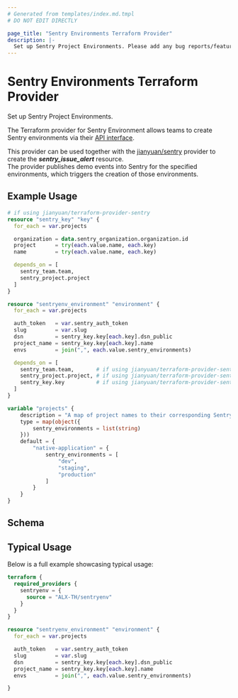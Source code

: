 ```yaml
---
# Generated from templates/index.md.tmpl
# DO NOT EDIT DIRECTLY

page_title: "Sentry Environments Terraform Provider"
description: |-
  Set up Sentry Project Environments. Please add any bug reports/feature requests in the GitHub repo.
---
```


# Sentry Environments Terraform Provider  

Set up Sentry Project Environments.  

The Terraform provider for Sentry Environment allows teams to create Sentry environments via their [API interface](https://docs.sentry.io/api/).  

This provider can be used together with the [jianyuan/sentry](https://github.com/jianyuan/terraform-provider-sentry) provider to create the ***sentry_issue_alert*** resource.  
The provider publishes demo events into Sentry for the specified environments, which triggers the creation of those environments.

## Example Usage

```terraform
# if using jianyuan/terraform-provider-sentry
resource "sentry_key" "key" {
  for_each = var.projects

  organization = data.sentry_organization.organization.id
  project      = try(each.value.name, each.key)
  name         = try(each.value.name, each.key)

  depends_on = [
    sentry_team.team,
    sentry_project.project
  ]
}

resource "sentryenv_environment" "environment" {
  for_each = var.projects

  auth_token   = var.sentry_auth_token
  slug         = var.slug
  dsn          = sentry_key.key[each.key].dsn_public
  project_name = sentry_key.key[each.key].name
  envs         = join(",", each.value.sentry_environments)

  depends_on = [
    sentry_team.team,       # if using jianyuan/terraform-provider-sentry
    sentry_project.project, # if using jianyuan/terraform-provider-sentry
    sentry_key.key          # if using jianyuan/terraform-provider-sentry
  ]
}

variable "projects" {
    description = "A map of project names to their corresponding Sentry environments. Each project has a list of environment names where Sentry events should be created, such as dev, staging, and production."
    type = map(object({
        sentry_environments = list(string)
    }))
    default = {
        "native-application" = {
            sentry_environments = [
                "dev",
                "staging",
                "production"
            ]
        }
    }
}
```

<!-- schema generated by tfplugindocs -->
## Schema



## Typical Usage

Below is a full example showcasing typical usage:

```terraform
terraform {
  required_providers {
    sentryenv = {
      source = "ALX-TH/sentryenv"
    }
  }
}

resource "sentryenv_environment" "environment" {
  for_each = var.projects

  auth_token   = var.sentry_auth_token
  slug         = var.slug
  dsn          = sentry_key.key[each.key].dsn_public
  project_name = sentry_key.key[each.key].name
  envs         = join(",", each.value.sentry_environments)

}
```